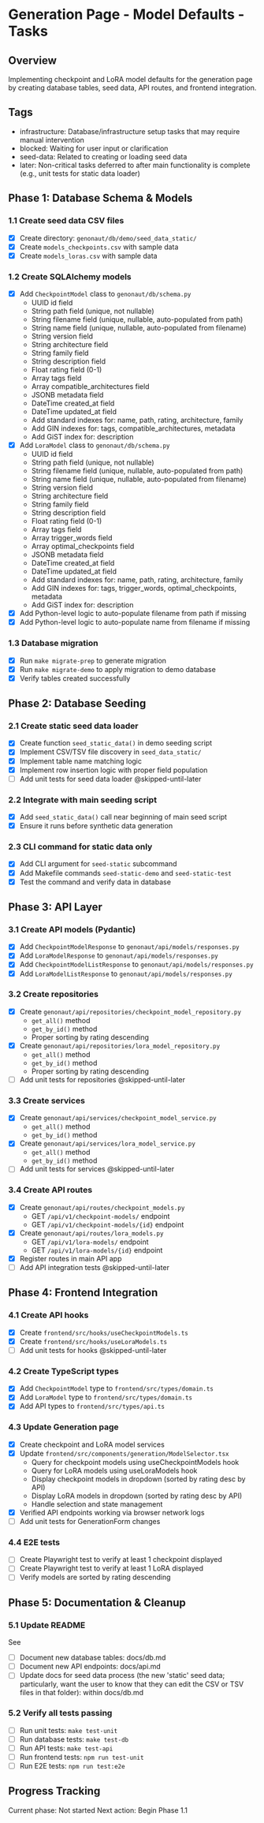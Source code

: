 # Generation Page - Model Defaults - Tasks

## Overview
Implementing checkpoint and LoRA model defaults for the generation page by creating database tables, seed data, API routes, and frontend integration.

## Tags
- infrastructure: Database/infrastructure setup tasks that may require manual intervention
- blocked: Waiting for user input or clarification
- seed-data: Related to creating or loading seed data
- later: Non-critical tasks deferred to after main functionality is complete (e.g., unit tests for static data loader)

## Phase 1: Database Schema & Models

### 1.1 Create seed data CSV files
- [x] Create directory: `genonaut/db/demo/seed_data_static/`
- [x] Create `models_checkpoints.csv` with sample data
- [x] Create `models_loras.csv` with sample data

### 1.2 Create SQLAlchemy models
- [x] Add `CheckpointModel` class to `genonaut/db/schema.py`
  - UUID id field
  - String path field (unique, not nullable)
  - String filename field (unique, nullable, auto-populated from path)
  - String name field (unique, nullable, auto-populated from filename)
  - String version field
  - String architecture field
  - String family field
  - String description field
  - Float rating field (0-1)
  - Array tags field
  - Array compatible_architectures field
  - JSONB metadata field
  - DateTime created_at field
  - DateTime updated_at field
  - Add standard indexes for: name, path, rating, architecture, family
  - Add GIN indexes for: tags, compatible_architectures, metadata
  - Add GiST index for: description
- [x] Add `LoraModel` class to `genonaut/db/schema.py`
  - UUID id field
  - String path field (unique, not nullable)
  - String filename field (unique, nullable, auto-populated from path)
  - String name field (unique, nullable, auto-populated from filename)
  - String version field
  - String architecture field
  - String family field
  - String description field
  - Float rating field (0-1)
  - Array tags field
  - Array trigger_words field
  - Array optimal_checkpoints field
  - JSONB metadata field
  - DateTime created_at field
  - DateTime updated_at field
  - Add standard indexes for: name, path, rating, architecture, family
  - Add GIN indexes for: tags, trigger_words, optimal_checkpoints, metadata
  - Add GiST index for: description
- [x] Add Python-level logic to auto-populate filename from path if missing
- [x] Add Python-level logic to auto-populate name from filename if missing

### 1.3 Database migration
- [x] Run `make migrate-prep` to generate migration
- [x] Run `make migrate-demo` to apply migration to demo database
- [x] Verify tables created successfully

## Phase 2: Database Seeding

### 2.1 Create static seed data loader
- [x] Create function `seed_static_data()` in demo seeding script
- [x] Implement CSV/TSV file discovery in `seed_data_static/`
- [x] Implement table name matching logic
- [x] Implement row insertion logic with proper field population
- [ ] Add unit tests for seed data loader @skipped-until-later

### 2.2 Integrate with main seeding script
- [x] Add `seed_static_data()` call near beginning of main seed script
- [x] Ensure it runs before synthetic data generation

### 2.3 CLI command for static data only
- [x] Add CLI argument for `seed-static` subcommand
- [x] Add Makefile commands `seed-static-demo` and `seed-static-test`
- [x] Test the command and verify data in database

## Phase 3: API Layer

### 3.1 Create API models (Pydantic)
- [x] Add `CheckpointModelResponse` to `genonaut/api/models/responses.py`
- [x] Add `LoraModelResponse` to `genonaut/api/models/responses.py`
- [x] Add `CheckpointModelListResponse` to `genonaut/api/models/responses.py`
- [x] Add `LoraModelListResponse` to `genonaut/api/models/responses.py`

### 3.2 Create repositories
- [x] Create `genonaut/api/repositories/checkpoint_model_repository.py`
  - `get_all()` method
  - `get_by_id()` method
  - Proper sorting by rating descending
- [x] Create `genonaut/api/repositories/lora_model_repository.py`
  - `get_all()` method
  - `get_by_id()` method
  - Proper sorting by rating descending
- [ ] Add unit tests for repositories @skipped-until-later

### 3.3 Create services
- [x] Create `genonaut/api/services/checkpoint_model_service.py`
  - `get_all()` method
  - `get_by_id()` method
- [x] Create `genonaut/api/services/lora_model_service.py`
  - `get_all()` method
  - `get_by_id()` method
- [ ] Add unit tests for services @skipped-until-later

### 3.4 Create API routes
- [x] Create `genonaut/api/routes/checkpoint_models.py`
  - GET `/api/v1/checkpoint-models/` endpoint
  - GET `/api/v1/checkpoint-models/{id}` endpoint
- [x] Create `genonaut/api/routes/lora_models.py`
  - GET `/api/v1/lora-models/` endpoint
  - GET `/api/v1/lora-models/{id}` endpoint
- [x] Register routes in main API app
- [ ] Add API integration tests @skipped-until-later

## Phase 4: Frontend Integration

### 4.1 Create API hooks
- [x] Create `frontend/src/hooks/useCheckpointModels.ts`
- [x] Create `frontend/src/hooks/useLoraModels.ts`
- [ ] Add unit tests for hooks @skipped-until-later

### 4.2 Create TypeScript types
- [x] Add `CheckpointModel` type to `frontend/src/types/domain.ts`
- [x] Add `LoraModel` type to `frontend/src/types/domain.ts`
- [x] Add API types to `frontend/src/types/api.ts`

### 4.3 Update Generation page
- [x] Create checkpoint and LoRA model services
- [x] Update `frontend/src/components/generation/ModelSelector.tsx`
  - Query for checkpoint models using useCheckpointModels hook
  - Query for LoRA models using useLoraModels hook
  - Display checkpoint models in dropdown (sorted by rating desc by API)
  - Display LoRA models in dropdown (sorted by rating desc by API)
  - Handle selection and state management
- [x] Verified API endpoints working via browser network logs
- [ ] Add unit tests for GenerationForm changes

### 4.4 E2E tests
- [ ] Create Playwright test to verify at least 1 checkpoint displayed
- [ ] Create Playwright test to verify at least 1 LoRA displayed
- [ ] Verify models are sorted by rating descending

## Phase 5: Documentation & Cleanup

### 5.1 Update README
See 

- [ ] Document new database tables: docs/db.md
- [ ] Document new API endpoints: docs/api.md
- [ ] Update docs for seed data process (the new 'static' seed data; particularly, want the user to know that they can 
  edit the CSV or TSV files in that folder): within docs/db.md

### 5.2 Verify all tests passing
- [ ] Run unit tests: `make test-unit`
- [ ] Run database tests: `make test-db`
- [ ] Run API tests: `make test-api`
- [ ] Run frontend tests: `npm run test-unit`
- [ ] Run E2E tests: `npm run test:e2e`

## Progress Tracking
Current phase: Not started
Next action: Begin Phase 1.1
